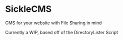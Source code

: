 SickleCMS
=========

CMS for your website with File Sharing in mind

Currently a WIP, based off of the DirectoryLister Script
